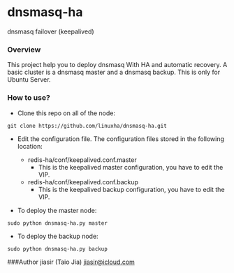 dnsmasq-ha
==========

dnsmasq failover (keepalived)

### Overview
This project help you to deploy dnsmasq With HA and automatic recovery. A basic cluster is a dnsmasq master and a dnsmasq backup. This is only for Ubuntu Server.

### How to use?
* Clone this repo on all of the node:
```
git clone https://github.com/linuxha/dnsmasq-ha.git
```

* Edit the configuration file. The configuration files stored in the following location:
  * redis-ha/conf/keepalived.conf.master
    - This is the keepalived master configuration, you have to edit the VIP.
  * redis-ha/conf/keepalived.conf.backup
    - This is the keepalived backup configuration, you have to edit the VIP.

* To deploy the master node:
```
sudo python dnsmasq-ha.py master
```

* To deploy the backup node:
```
sudo python dnsmasq-ha.py backup
```

###Author
jiasir (Taio Jia) <jiasir@icloud.com>

